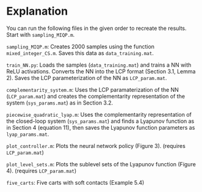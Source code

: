 # Explanation

You can run the following files in the given order to recreate the results. Start with `sampling_MIQP.m`.

`sampling_MIQP.m`: Creates 2000 samples using the function `mixed_integer_CS.m`. Saves this data as `data_training.mat`.

`train_NN.py`: Loads the samples (`data_training.mat`) and trains a NN with ReLU activations. Converts the NN into the LCP format (Section 3.1, Lemma 2). Saves the LCP parameterization of the NN as `LCP_param.mat`.

`complementarity_system.m`: Uses the LCP paramaterization of the NN (`LCP_param.mat`) and creates the complementarity representation of the system (`sys_params.mat`) as in Section 3.2.

`piecewise_quadratic_lyap.m`: Uses the complementarity representation of the closed-loop system (`sys_params.mat`) and finds a Lyapunov function as in Section 4 (equation 11), then saves the Lyapunov function parameters as `lyap_params.mat`.

`plot_controller.m`: Plots the neural network policy (Figure 3). (requires `LCP_param.mat`)

`plot_level_sets.m`: Plots the sublevel sets of the Lyapunov function (Figure 4). (requires `LCP_param.mat`)




`five_carts`: Five carts with soft contacts (Example 5.4)

